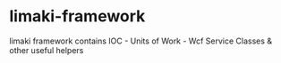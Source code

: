 limaki-framework
================

limaki framework contains IOC - Units of Work - Wcf Service Classes &amp; other useful helpers
